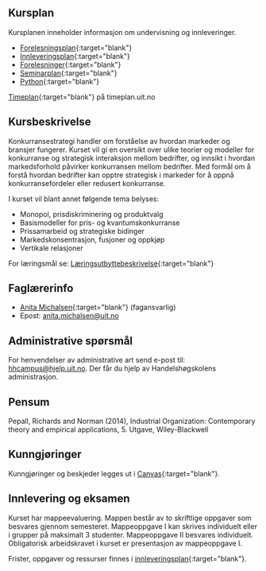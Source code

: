 



## Kursplan  

Kursplanen inneholder informasjon om undervisning og innleveringer.  

- [Forelesningsplan](forelesningsplan.html){:target="blank"}
- [Innleveringsplan](innleveringer.html){:target="blank"}  
- [Forelesninger](forelesninger.html){:target="blank"}  
- [Seminarplan](seminarplan.html){:target="blank"} 
- [Python](https://github.com/uit-sok-2030-v23/Python){:target="blank"} 


[Timeplan](https://timeplan.uit.no/){:target="blank"} på timeplan.uit.no


## Kursbeskrivelse 
Konkurransestrategi handler om forståelse av hvordan markeder og bransjer fungerer. Kurset vil gi en oversikt over ulike teorier og modeller for konkurranse og strategisk interaksjon mellom bedrifter, og innsikt i hvordan markedsforhold påvirker konkurransen mellom bedrifter. Med formål om å forstå hvordan bedrifter kan opptre strategisk i markeder for å oppnå konkurransefordeler eller redusert konkurranse.

I kurset vil blant annet følgende tema belyses:
-	Monopol, prisdiskriminering og produktvalg
-	Basismodeller for pris- og kvantumskonkurranse
-	Prissamarbeid og strategiske bidinger
-	Markedskonsentrasjon, fusjoner og oppkjøp
-	Vertikale relasjoner


For læringsmål se: [Læringsutbyttebeskrivelse](https://uit.no/utdanning/emner/emne?p_document_id=785825&ar=2023&semester=V){:target="blank"}


## Faglærerinfo  
- [Anita Michalsen](https://uit.no/ansatte/Anita.Michalsen){:target="blank"} (fagansvarlig)
- Epost: anita.michalsen@uit.no 


## Administrative spørsmål

For henvendelser av administrative art send e-post til: <hhcampus@hjelp.uit.no>. Der får du hjelp av Handelshøgskolens administrasjon.


## Pensum  
Pepall, Richards and Norman (2014), Industrial Organization: Contemporary theory and empirical applications, 5. Utgave, Wiley-Blackwell 



## Kunngjøringer  

Kunngjøringer og beskjeder legges ut i [Canvas](https://uit.instructure.com/courses/29412){:target="blank"}.


## Innlevering og eksamen  

Kurset har mappeevaluering. Mappen består av to skriftlige oppgaver som besvares gjennom semesteret. Mappeoppgave I kan skrives individuelt eller i grupper på maksimalt 3 studenter. Mappeoppgave II besvares individuelt. Obligatorisk arbeidskravet i kurset er presentasjon av mappeoppgave I.

Frister, oppgaver og ressurser finnes i [innleveringsplan](innleveringer.html){:target="blank"}.    

